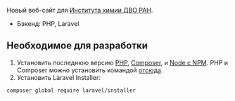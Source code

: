 Новый веб-сайт для [Института химии ДВО РАН](http://www.ich.dvo.ru/).

- Бэкенд: PHP, Laravel

## Необходимое для разработки
1. Установить последнюю версию [PHP](https://www.php.net/), [Composer](https://getcomposer.org/), и [Node с NPM](https://nodejs.org/en). PHP и Composer можно установить командой [отсюда](https://laravel.com/docs/11.x/installation#installing-php).
2. Установить Laravel Installer:
``` bash
composer global require laravel/installer
```
